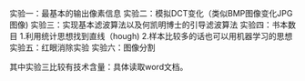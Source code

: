 实验一：最基本的输出像素信息
实验二：模拟DCT变化（类似BMP图像变化JPG图像)
实验三：实现基本滤波算法以及何凯明博士的引导滤波算法
实验四：书本数目
        1.利用统计思想找到直线（hough)
        2.样本比较多的话也可以用机器学习的思想
实验五：红眼消除实验
实验六：图像分割


其中实验三比较有技术含量：具体读取word文档。
